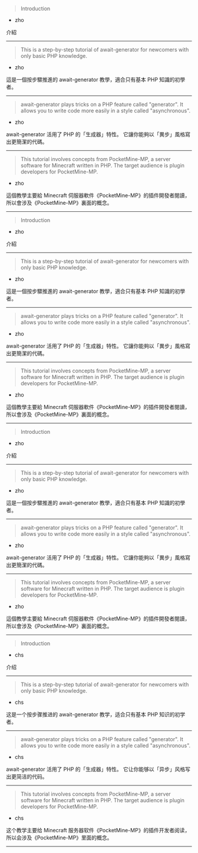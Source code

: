 > Introduction
   * zho

介紹

***
> This is a step\-by\-step tutorial of await\-generator
> for newcomers with only basic PHP knowledge\.
   * zho

這是一個按步驟推進的 await\-generator 教學，適合只有基本 PHP 知識的初學者。

***
> await\-generator plays tricks on a PHP feature called \"generator\"\.
> It allows you to write code more easily in a style called \"asynchronous\"\.
   * zho

await\-generator 活用了 PHP 的「生成器」特性。
它讓你能夠以「異步」風格寫出更簡潔的代碼。

***
> This tutorial involves concepts from PocketMine\-MP,
> a server software for Minecraft written in PHP\.
> The target audience is plugin developers for PocketMine\-MP\.
   * zho

這個教學主要給 Minecraft 伺服器軟件《PocketMine\-MP》的插件開發者閱讀，所以會涉及《PocketMine\-MP》裏面的概念。

***
> Introduction
   * zho

介紹

***
> This is a step\-by\-step tutorial of await\-generator
> for newcomers with only basic PHP knowledge\.
   * zho

這是一個按步驟推進的 await\-generator 教學，適合只有基本 PHP 知識的初學者。

***
> await\-generator plays tricks on a PHP feature called \"generator\"\.
> It allows you to write code more easily in a style called \"asynchronous\"\.
   * zho

await\-generator 活用了 PHP 的「生成器」特性。
它讓你能夠以「異步」風格寫出更簡潔的代碼。

***
> This tutorial involves concepts from PocketMine\-MP,
> a server software for Minecraft written in PHP\.
> The target audience is plugin developers for PocketMine\-MP\.
   * zho

這個教學主要給 Minecraft 伺服器軟件《PocketMine\-MP》的插件開發者閱讀，所以會涉及《PocketMine\-MP》裏面的概念。

***
> Introduction
   * zho

介紹

***
> This is a step\-by\-step tutorial of await\-generator
> for newcomers with only basic PHP knowledge\.
   * zho

這是一個按步驟推進的 await\-generator 教學，適合只有基本 PHP 知識的初學者。

***
> await\-generator plays tricks on a PHP feature called \"generator\"\.
> It allows you to write code more easily in a style called \"asynchronous\"\.
   * zho

await\-generator 活用了 PHP 的「生成器」特性。
它讓你能夠以「異步」風格寫出更簡潔的代碼。

***
> This tutorial involves concepts from PocketMine\-MP,
> a server software for Minecraft written in PHP\.
> The target audience is plugin developers for PocketMine\-MP\.
   * zho

這個教學主要給 Minecraft 伺服器軟件《PocketMine\-MP》的插件開發者閱讀，所以會涉及《PocketMine\-MP》裏面的概念。

***
> Introduction
   * chs

介绍

***
> This is a step\-by\-step tutorial of await\-generator
> for newcomers with only basic PHP knowledge\.
   * chs

这是一个按步骤推进的 await\-generator 教学，适合只有基本 PHP 知识的初学者。

***
> await\-generator plays tricks on a PHP feature called \"generator\"\.
> It allows you to write code more easily in a style called \"asynchronous\"\.
   * chs

await\-generator 活用了 PHP 的「生成器」特性。
它让你能够以「异步」风格写出更简洁的代码。

***
> This tutorial involves concepts from PocketMine\-MP,
> a server software for Minecraft written in PHP\.
> The target audience is plugin developers for PocketMine\-MP\.
   * chs

这个教学主要给 Minecraft 服务器软件《PocketMine\-MP》的插件开发者阅读，所以会涉及《PocketMine\-MP》里面的概念。

***
